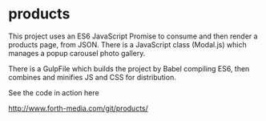 # products
This project uses an ES6 JavaScript Promise to consume and then render a products page, from JSON. There is a JavaScript class (Modal.js) which manages a popup carousel photo gallery.

There is a GulpFile which builds the project by Babel compiling ES6, then combines and minifies JS and CSS for distribution.

See the code in action here

http://www.forth-media.com/git/products/